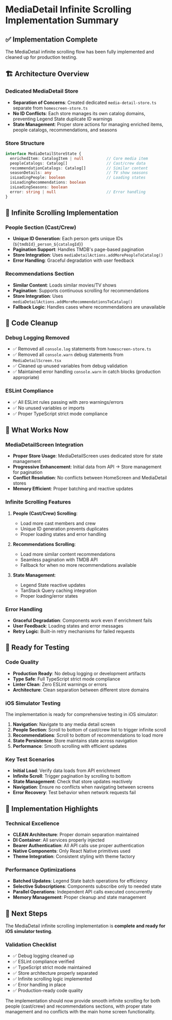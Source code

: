 # MediaDetail Infinite Scrolling Implementation Summary

## ✅ Implementation Complete

The MediaDetail infinite scrolling flow has been fully implemented and cleaned up for production testing.

## 🏗️ Architecture Overview

### Dedicated MediaDetail Store
- **Separation of Concerns**: Created dedicated `media-detail-store.ts` separate from `homescreen-store.ts`
- **No ID Conflicts**: Each store manages its own catalog domains, preventing Legend State duplicate ID warnings
- **State Management**: Proper store actions for managing enriched items, people catalogs, recommendations, and seasons

### Store Structure
```typescript
interface MediaDetailStoreState {
  enrichedItem: CatalogItem | null          // Core media item
  peopleCatalogs: Catalog[]                 // Cast/crew data
  recommendationCatalogs: Catalog[]         // Similar content
  seasonDetails: any                        // TV show seasons
  isLoadingPeople: boolean                  // Loading states
  isLoadingRecommendations: boolean
  isLoadingSeasons: boolean
  error: string | null                      // Error handling
}
```

## 🔄 Infinite Scrolling Implementation

### People Section (Cast/Crew)
- **Unique ID Generation**: Each person gets unique IDs (`${tmdbId}_person_${catalogId}`)
- **Pagination Support**: Handles TMDB's page-based pagination
- **Store Integration**: Uses `mediaDetailActions.addMorePeopleToCatalog()`
- **Error Handling**: Graceful degradation with user feedback

### Recommendations Section
- **Similar Content**: Loads similar movies/TV shows
- **Pagination**: Supports continuous scrolling for recommendations
- **Store Integration**: Uses `mediaDetailActions.addMoreRecommendationsToCatalog()`
- **Fallback Logic**: Handles cases where recommendations are unavailable

## 🧹 Code Cleanup

### Debug Logging Removed
- ✅ Removed all `console.log` statements from `homescreen-store.ts`
- ✅ Removed all `console.warn` debug statements from `MediaDetailScreen.tsx`
- ✅ Cleaned up unused variables from debug validation
- ✅ Maintained error handling `console.warn` in catch blocks (production appropriate)

### ESLint Compliance
- ✅ All ESLint rules passing with zero warnings/errors
- ✅ No unused variables or imports
- ✅ Proper TypeScript strict mode compliance

## 🎯 What Works Now

### MediaDetailScreen Integration
- **Proper Store Usage**: MediaDetailScreen uses dedicated store for state management
- **Progressive Enhancement**: Initial data from API → Store management for pagination
- **Conflict Resolution**: No conflicts between HomeScreen and MediaDetail stores
- **Memory Efficient**: Proper batching and reactive updates

### Infinite Scrolling Features
1. **People (Cast/Crew) Scrolling**:
   - Load more cast members and crew
   - Unique ID generation prevents duplicates
   - Proper loading states and error handling

2. **Recommendations Scrolling**:
   - Load more similar content recommendations
   - Seamless pagination with TMDB API
   - Fallback for when no more recommendations available

3. **State Management**:
   - Legend State reactive updates
   - TanStack Query caching integration
   - Proper loading/error states

### Error Handling
- **Graceful Degradation**: Components work even if enrichment fails
- **User Feedback**: Loading states and error messages
- **Retry Logic**: Built-in retry mechanisms for failed requests

## 🔬 Ready for Testing

### Code Quality
- **Production Ready**: No debug logging or development artifacts
- **Type Safe**: Full TypeScript strict mode compliance
- **Linter Clean**: Zero ESLint warnings or errors
- **Architecture**: Clean separation between different store domains

### iOS Simulator Testing
The implementation is ready for comprehensive testing in iOS simulator:

1. **Navigation**: Navigate to any media detail screen
2. **People Section**: Scroll to bottom of cast/crew list to trigger infinite scroll
3. **Recommendations**: Scroll to bottom of recommendations to load more
4. **State Persistence**: Store maintains state across navigation
5. **Performance**: Smooth scrolling with efficient updates

### Key Test Scenarios
- **Initial Load**: Verify data loads from API enrichment
- **Infinite Scroll**: Trigger pagination by scrolling to bottom
- **State Management**: Check that store updates reactively
- **Navigation**: Ensure no conflicts when navigating between screens
- **Error Recovery**: Test behavior when network requests fail

## 🚀 Implementation Highlights

### Technical Excellence
- **CLEAN Architecture**: Proper domain separation maintained
- **DI Container**: All services properly injected
- **Bearer Authentication**: All API calls use proper authentication
- **Native Components**: Only React Native primitives used
- **Theme Integration**: Consistent styling with theme factory

### Performance Optimizations
- **Batched Updates**: Legend State batch operations for efficiency
- **Selective Subscriptions**: Components subscribe only to needed state
- **Parallel Operations**: Independent API calls executed concurrently
- **Memory Management**: Proper cleanup and state management

## 📝 Next Steps

The MediaDetail infinite scrolling implementation is **complete and ready for iOS simulator testing**. 

### Validation Checklist
- ✅ Debug logging cleaned up
- ✅ ESLint compliance verified
- ✅ TypeScript strict mode maintained
- ✅ Store architecture properly separated
- ✅ Infinite scrolling logic implemented
- ✅ Error handling in place
- ✅ Production-ready code quality

The implementation should now provide smooth infinite scrolling for both people (cast/crew) and recommendations sections, with proper state management and no conflicts with the main home screen functionality.